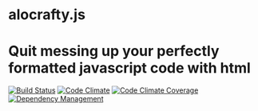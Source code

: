 alocrafty.js 
================================================

Quit messing up your perfectly formatted javascript code with html
================================================
[![Build Status](https://travis-ci.org/gerardorf/alocrafty.js.svg?branch=master)](https://travis-ci.org/gerardorf/alocrafty.js) [![Code Climate](https://codeclimate.com/github/gerardorf/alocrafty.js.png)](https://codeclimate.com/github/gerardorf/alocrafty.js) [![Code Climate Coverage](https://codeclimate.com/github/gerardorf/alocrafty.js/coverage.png)](https://codeclimate.com/github/gerardorf/alocrafty.js) [![Dependency Management](https://david-dm.org/gerardorf/alocrafty.js.png)](https://david-dm.org/gerardorf/alocrafty.js.png)
